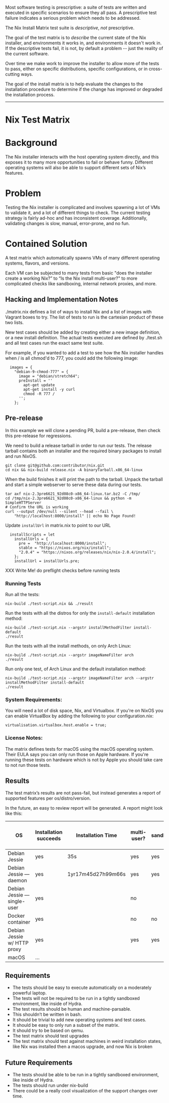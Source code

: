 Most software testing is prescriptive: a suite of tests are written
and executed in specific scenarios to ensure they all pass. A
prescriptive test failure indicates a serious problem which needs to
be addressed.

The Nix Install Matrix test suite is _descriptive_, *not*
prescriptive.

The goal of the test matrix is to _describe_ the current state of the
Nix installer, and environments it works in, and environments it
doesn't work in. If the descriptive tests fail, it is not, by default
a problem -- just the reality of the current software.

Over time we make work to improve the installer to allow more of the
tests to pass, either on specific distributions, specific
configurations, or in cross-cutting ways.

The goal of the install matrix is to help evaluate the changes to the
installation procedure to determine if the change has improved or
degraded the installation process.

---

# Nix Test Matrix

# Background

The Nix installer interacts with the host operating system directly,
and this exposes it to many more opportunities to fail or behave
funny. Different operating systems will also be able to support
different sets of Nix’s features.

# Problem

Testing the Nix installer is complicated and involves spawning a lot
of VMs to validate it, and a lot of different things to check. The
current testing strategy is fairly ad-hoc and has inconsistent
coverage. Additionally, validating changes is slow, manual,
error-prone, and no fun.

# Contained Solution

A test matrix which automatically spawns VMs of many different
operating systems, flavors, and versions.

Each VM can be subjected to many tests from basic "does the
installer create a working Nix?” to “Is the Nix install multi-user?"
to more complicated checks like sandboxing, internal network proxies,
and more.


## Hacking and Implementation Notes

./matrix.nix defines a list of ways to install Nix and a list of
images with Vagrant boxes to try. The list of tests to run is the
cartesian product of these two lists.

New test cases should be added by creating either a new image
definition, or a new install definition. The actual tests executed are
defined by ./test.sh and all test cases run the exact same test suite.

For example, if you wanted to add a test to see how the Nix installer
handles when / is all chmod'd to 777, you could add the following
image:

```
  images = {
    "debian-9-chmod-777" = {
      image = "debian/stretch64";
      preInstall = ''
        apt-get update
        apt-get install -y curl
        chmod -R 777 /
      '';
    };
```

## Pre-release

In this example we will clone a pending PR, build a pre-release, then
check this pre-release for regressions.

We need to build a release tarball in order to run our tests. The release
tarball contains both an installer and the required binary packages to
install and run NixOS.

```
git clone git@github.com:contributor/nix.git
cd nix && nix-build release.nix -A binaryTarball.x86_64-linux
```

When the build finishes it will print the path to the tarball. Unpack
the tarball and start a simple webserver to serve these data during
our tests.

```
tar axf nix-2.3pre6621_92d08c0-x86_64-linux.tar.bz2 -C /tmp/
cd /tmp/nix-2.3pre6621_92d08c0-x86_64-linux && python -m SimpleHTTPServer
# Confirm the URL is working
curl --output /dev/null --silent --head --fail \
    "http://localhost:8000/install" || echo No Page Found!
```

Update `installUrl` in matrix.nix to point to our URL

```
  installScripts = let
    installUrls = {
      pre =  "http://localhost:8000/install";
      stable = "https://nixos.org/nix/install";
      "2.0.4" = "https://nixos.org/releases/nix/nix-2.0.4/install";
    };
    installUrl = installUrls.pre;
```

XXX Write Me!
    do preflight checks before running tests


### Running Tests

Run all the tests:

    nix-build ./test-script.nix && ./result

Run the tests with all the distros for only the `install-default`
installation method:

    nix-build ./test-script.nix --argstr installMethodFilter install-default
    ./result

Run the tests with all the install methods, on only Arch Linux:

    nix-build ./test-script.nix --argstr imageNameFilter arch
    ./result

Run only one test, of Arch Linux and the default installation method:

    nix-build ./test-script.nix --argstr imageNameFilter arch --argstr installMethodFilter install-default
    ./result

### System Requirements:

You will need a lot of disk space, Nix, and Virtualbox. If you're on
NixOS you can enable VirtualBox by adding the following to your
configuration.nix:

    virtualisation.virtualbox.host.enable = true;

### License Notes:

The matrix defines tests for macOS using the macOS operating system.
Their EULA says you can only run those on Apple hardware. If you're
running these tests on hardware which is not by Apple you should
take care to not run those tests.



## Results

The test matrix’s results are not pass-fail, but instead generates a
report of supported features per os/distro/version.

In the future, an easy to review report will be generated. A report
might look like this:


| OS                          | Installation succeeds | Installation Time  | multi-user? | sandboxing? | nix-shell succeeds? | nix-env as a user? | nix-env as root? | nix-store over ssh? |
| --------------------------- | --------------------- | ------------------ | ----------- | ----------- | ------------------- | ------------------ | ---------------- | ------------------- |
| Debian Jessie               | yes                   | 35s                | yes         | yes         | yes                 | yes                | yes              | no                  |
| Debian Jessie —daemon       | yes                   | 1yr17m45d27h99m66s | yes         | yes         |                     |                    |                  |                     |
| Debian Jessie —single-user  | yes                   |                    | no          |             |                     |                    |                  |                     |
| Docker container            | yes                   |                    | no          | no          | yes                 | yes                | yes              | no                  |
| Debian Jessie w/ HTTP proxy | yes                   |                    | yes         | yes         | yes                 | yes                | yes              | no                  |
| macOS                       | …                     |                    |             |             |                     |                    |                  |                     |

## Requirements

 - The tests should be easy to execute automatically on a moderately
   powerful laptop.
 - The tests will not be required to be run in a tightly sandboxed
   environment, like inside of Hydra.
 - The test results should be human and machine-parsable.
 - This shouldn’t be written in bash.
 - It should be trivial to add new operating systems and test cases.
 - It should be easy to only run a subset of the matrix.
 - It should try to be based on qemu.
 - The test matrix should test upgrades
 - The test matrix should test against machines in weird installation
   states, like Nix was installed then a macos upgrade, and now Nix is
   broken


## Future Requirements

 - The tests should be able to be run in a tightly sandboxed
   environment, like inside of Hydra.
 - The tests should run under nix-build
 - There could be a really cool visualization of the support changes
   over time.
